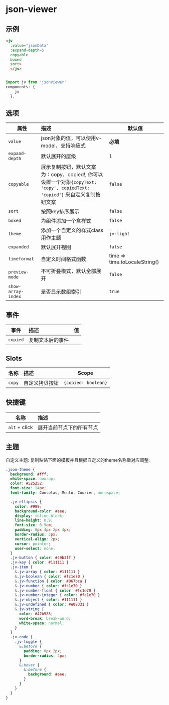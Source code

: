 # json-viewer

## 示例
```html
<jv
  :value="jsonData"
  :expand-depth=5
  copyable
  boxed
  sort>
  </jv>
```

``` js

import jv from 'jsonViewer'
components: {
    jv
  },

```

## 选项

| 属性               | 描述                                                                                                                       | 默认值                        |
| ------------------ | :------------------------------------------------------------------------------------------------------------------------- | ----------------------------- |
| `value`            | json对象的值，可以使用v-model，支持响应式                                                                                  | **必填**                      |
| `expand-depth`     | 默认展开的层级                                                                                                             | `1`                           |
| `copyable`         | 展示复制按钮，默认文案为：copy、copied!, 你可以设置一个对象`{copyText: 'copy', copiedText: 'copied'}` 来自定义复制按钮文案 | `false`                       |
| `sort`             | 按照key排序展示                                                                                                            | `false`                       |
| `boxed`            | 为组件添加一个盒样式                                                                                                       | `false`                       |
| `theme`            | 添加一个自定义的样式class用作主题                                                                                          | `jv-light`                    |
| `expanded`         | 默认展开视图                                                                                                               | `false`                       |
| `timeformat`       | 自定义时间格式函数                                                                                                         | time => time.toLocaleString() |
| `preview-mode`     | 不可折叠模式，默认全部展开                                                                                                 | `false`                       |
| `show-array-index` | 是否显示数组索引                                                                                                           | `true`                        |


## 事件

| 事件     | 描述             | 值  |
| -------- | :--------------- | --- |
| `copied` | 复制文本后的事件 |     |

## Slots

| 名称   | 描述           | Scope               |
| ------ | :------------- | ------------------- |
| `copy` | 自定义拷贝按钮 | `{copied: boolean}` |

## 快捷键
| 名称          | 描述                     |
| ------------- | :----------------------- |
| `alt` + click | 展开当前节点下的所有节点 |

## 主题

自定义主题:
复制粘贴下面的模板并且根据自定义的theme名称做对应调整:

``` scss
.json-theme {
  background: #fff;
  white-space: nowrap;
  color: #525252;
  font-size: 14px;
  font-family: Consolas, Menlo, Courier, monospace;

  .jv-ellipsis {
    color: #999;
    background-color: #eee;
    display: inline-block;
    line-height: 0.9;
    font-size: 0.9em;
    padding: 0px 4px 2px 4px;
    border-radius: 3px;
    vertical-align: 2px;
    cursor: pointer;
    user-select: none;
  }
  .jv-button { color: #49b3ff }
  .jv-key { color: #111111 }
  .jv-item {
    &.jv-array { color: #111111 }
    &.jv-boolean { color: #fc1e70 }
    &.jv-function { color: #067bca }
    &.jv-number { color: #fc1e70 }
    &.jv-number-float { color: #fc1e70 }
    &.jv-number-integer { color: #fc1e70 }
    &.jv-object { color: #111111 }
    &.jv-undefined { color: #e08331 }
    &.jv-string {
      color: #42b983;
      word-break: break-word;
      white-space: normal;
    }
  }
  .jv-code {
    .jv-toggle {
      &:before {
        padding: 0px 2px;
        border-radius: 2px;
      }
      &:hover {
        &:before {
          background: #eee;
        }
      }
    }
  }
}
```
